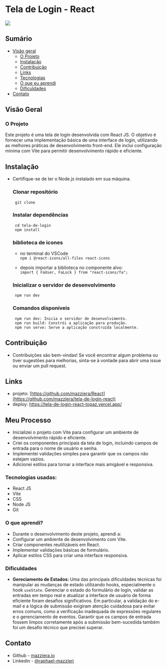 # Tela de Login - React

![](./src/design/preview-desktop.jpg)

## Sumário

- [Visão geral](#visão-geral)
  - [O Projeto](#o-projeto)
  - [Instalação](#instalação)
  - [Contribuição](#contribuição)
  - [Links](#links)
  - [Tecnologias](#tecnologias-usadas)
  - [O que eu aprendi](#o-que-aprendi)
  - [Dificuldades](#dificuldades)
- [Contato](#contato)

## Visão Geral


### O Projeto

  Este projeto é uma tela de login desenvolvida com React JS. O objetivo é fornecer uma implementação básica de uma interface de login, utilizando as melhores práticas de desenvolvimento front-end. Ele inclui configuração mínima com Vite para permitir desenvolvimento rápido e eficiente.


## Instalação
 - Certifique-se de ter o Node.js instalado em sua máquina.

    ### Clonar repositório

        git clone 
    

    ### Instalar dependências
        cd tela-de-login
        npm install

    ### biblioteca de icones
      - no terminal do VSCode <br>
      `npm i @react-icons/all-files react-icons`

      - depois importar a biblioteca no componente alvo: <br>
      ``import { FaUser, FaLock } from "react-icons/fa";``


    ### Inicializar o servidor de desenvolvimento
        npm run dev

    ### Comandos disponíveis
        npm run dev: Inicia o servidor de desenvolvimento.
        npm run build: Constrói a aplicação para produção.
        npm run serve: Serve a aplicação construída localmente.

## Contribuição
  - Contribuições são bem-vindas! Se você encontrar algum problema ou tiver sugestões para melhorias, sinta-se à vontade para abrir uma issue ou enviar um pull request.

## Links
  - projeto: [https://github.com/mazziera/React](https://github.com/mazziera/tela-de-login-react)
  - deploy: https://tela-de-login-react-topaz.vercel.app/

## Meu Processo

  - Inicializei o projeto com Vite para configurar um ambiente de desenvolvimento rápido e eficiente.
  - Criei os componentes principais da tela de login, incluindo campos de entrada para o nome de usuário e senha.
  - Implementei validações simples para garantir que os campos não estejam vazios.
  - Adicionei estilos para tornar a interface mais amigável e responsiva.


### Tecnologias usadas:

  - React JS
  - Vite
  - CSS
  - Node JS
  - Git


### O que aprendi?

  - Durante o desenvolvimento deste projeto, aprendi a:
  - Configurar um ambiente de desenvolvimento com Vite.
  - Criar componentes reutilizáveis em React.
  - Implementar validações básicas de formulário.
  - Aplicar estilos CSS para criar uma interface responsiva.


### Dificuldades

  - <b> Gereciamento de Estados: </b> Uma das principais dificuldades técnicas foi manipular as mudanças de estado utilizando hooks, especialmente o hook `useState`. Gerenciar o estado do formulário de login, validar as entradas em tempo real e atualizar a interface de usuário de forma eficiente foram desafios significativos. Em particular, a validação do e-mail e a lógica de submissão exigiram atenção cuidadosa para evitar erros comuns, como a verificação inadequada de expressões regulares e o gerenciamento de eventos. Garantir que os campos de entrada fossem limpos corretamente após a submissão bem-sucedida também foi um desafio técnico que precisei superar.

## Contato

  - Github - [mazziera.io](https://github.com/mazziera)
  - Linkedin - [@raphael-mazzieri](https://www.linkedin.com/in/raphael-mazzieri/)
